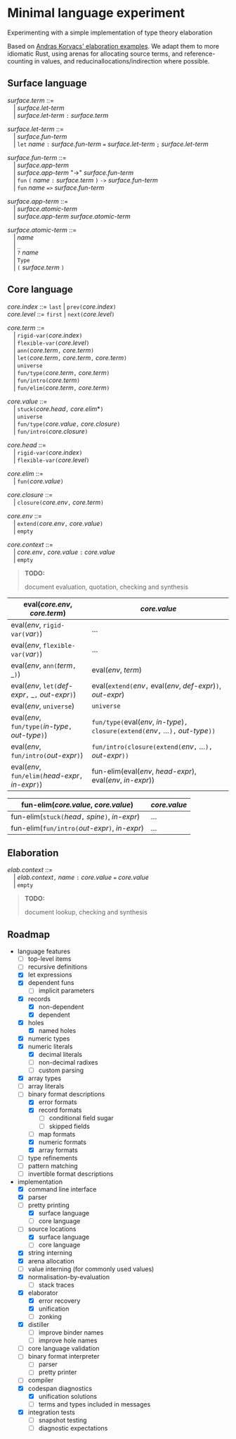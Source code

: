 # Minimal language experiment

Experimenting with a simple implementation of type theory elaboration

Based on [Andras Korvacs' elaboration examples][elaboration-zoo]. We adapt them
to more idiomatic Rust, using arenas for allocating source terms, and
reference-counting in values, and reducinallocations/indirection where possible.

[elaboration-zoo]: https://github.com/AndrasKovacs/elaboration-zoo/

## Surface language

_surface.term_ ::=\
&emsp;| _surface.let-term_\
&emsp;| _surface.let-term_ `:` _surface.term_

_surface.let-term_ ::=\
&emsp;| _surface.fun-term_\
&emsp;| `let` _name_ `:` _surface.fun-term_ `=` _surface.let-term_ `;` _surface.let-term_

_surface.fun-term_ ::=\
&emsp;| _surface.app-term_\
&emsp;| _surface.app-term_ "->" _surface.fun-term_\
&emsp;| `fun` `(` _name_ `:` _surface.term_ `)` `->` _surface.fun-term_\
&emsp;| `fun` _name_ `=>` _surface.fun-term_

_surface.app-term_ ::=\
&emsp;| _surface.atomic-term_\
&emsp;| _surface.app-term_ _surface.atomic-term_

_surface.atomic-term_ ::=\
&emsp;| _name_\
&emsp;| `_`\
&emsp;| `?` _name_\
&emsp;| `Type`\
&emsp;| `(` _surface.term_ `)`

## Core language

_core.index_ ::= `last` | `prev(`_core.index_`)`\
_core.level_ ::= `first` | `next(`_core.level_`)`

_core.term_ ::=\
&emsp;| `rigid-var(`_core.index_`)`\
&emsp;| `flexible-var(`_core.level_`)`\
&emsp;| `ann(`_core.term_`,` _core.term_`)`\
&emsp;| `let(`_core.term_`,` _core.term_`,` _core.term_`)`\
&emsp;| `universe`\
&emsp;| `fun/type(`_core.term_`,` _core.term_`)`\
&emsp;| `fun/intro(`_core.term_`)`\
&emsp;| `fun/elim(`_core.term_`,` _core.term_`)`

_core.value_ ::=\
&emsp;| `stuck(`_core.head_`,` _core.elim_*`)`\
&emsp;| `universe`\
&emsp;| `fun/type(`_core.value_`,` _core.closure_`)`\
&emsp;| `fun/intro(`_core.closure_`)`

_core.head_ ::=\
&emsp;| `rigid-var(`_core.index_`)`\
&emsp;| `flexible-var(`_core.level_`)`

_core.elim_ ::=\
&emsp;| `fun(`_core.value_`)`

_core.closure_ ::=\
&emsp;| `closure(`_core.env_`,` _core.term_`)`

_core.env_ ::=\
&emsp;| `extend(`_core.env_`,` _core.value_`)`\
&emsp;| `empty`

_core.context_ ::=\
&emsp;| _core.env_`,` _core.value_ `:` _core.value_\
&emsp;| `empty`

> **TODO:**
>
> document evaluation, quotation, checking and synthesis

| eval(_core.env_, _core.term_)                        | _core.value_
| ---------------------------------------------------- | -------------------------------------------
| eval(_env_, `rigid-var(`_var_`)`)                    | &hellip;
| eval(_env_, `flexible-var(`_var_`)`)                 | &hellip;
| eval(_env_, `ann(`_term_`,` \_`)`)                   | eval(_env_, _term_)
| eval(_env_, `let(`_def-expr_`,` \_`,` _out-expr_`)`) | eval(`extend(`_env_`,` eval(_env_, _def-expr_)`)`, _out-expr_)
| eval(_env_, `universe`)                              | `universe`
| eval(_env_, `fun/type(`_in-type_`,` _out-type_`)`)   | `fun/type(`eval(_env_, _in-type_)`,` `closure(extend(`_env_`,` &hellip;`),` _out-type_`))`
| eval(_env_, `fun/intro(`_out-expr_`)`)               | `fun/intro(closure(extend(`_env_`,` &hellip;`),` _out-expr_`))`
| eval(_env_, `fun/elim(`_head-expr_`,` _in-expr_`)`)  | fun-elim(eval(_env_, _head-expr_), eval(_env_, _in-expr_))

| fun-elim(_core.value_, _core.value_)              | _core.value_
| ------------------------------------------------- | -----------------------------------------
| fun-elim(`stuck(`_head_`,` _spine_`)`, _in-expr_) | &hellip;
| fun-elim(`fun/intro(`_out-expr_`)`, _in-expr_)    | &hellip;

## Elaboration

_elab.context_ ::=\
&emsp;| _elab.context_`,` _name_ `:` _core.value_ `=` _core.value_\
&emsp;| `empty`

> **TODO:**
>
> document lookup, checking and synthesis

## Roadmap

- language features
  - [ ] top-level items
  - [ ] recursive definitions
  - [x] let expressions
  - [x] dependent funs
    - [ ] implicit parameters
  - [x] records
    - [x] non-dependent
    - [x] dependent
  - [x] holes
    - [x] named holes
  - [x] numeric types
  - [x] numeric literals
    - [x] decimal literals
    - [ ] non-decimal radixes
    - [ ] custom parsing
  - [x] array types
  - [ ] array literals
  - [ ] binary format descriptions
    - [x] error formats
    - [x] record formats
      - [ ] conditional field sugar
      - [ ] skipped fields
    - [ ] map formats
    - [x] numeric formats
    - [x] array formats
  - [ ] type refinements
  - [ ] pattern matching
  - [ ] invertible format descriptions
- implementation
  - [x] command line interface
  - [x] parser
  - [ ] pretty printing
    - [x] surface language
    - [ ] core language
  - [ ] source locations
    - [x] surface language
    - [ ] core language
  - [x] string interning
  - [x] arena allocation
  - [ ] value interning (for commonly used values)
  - [x] normalisation-by-evaluation
    - [ ] stack traces
  - [x] elaborator
    - [x] error recovery
    - [x] unification
    - [ ] zonking
  - [x] distiller
    - [ ] improve binder names
    - [ ] improve hole names
  - [ ] core language validation
  - [ ] binary format interpreter
    - [ ] parser
    - [ ] pretty printer
  - [ ] compiler
  - [x] codespan diagnostics
    - [x] unification solutions
    - [ ] terms and types included in messages
  - [x] integration tests
    - [ ] snapshot testing
    - [ ] diagnostic expectations
